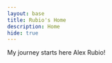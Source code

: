 ```yaml
---
layout: base
title: Rubio's Home 
description: Home
hide: true
---
```


My journey starts here Alex Rubio!
